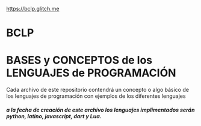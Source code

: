 https://bclp.glitch.me

# BCLP
# BASES y CONCEPTOS de los LENGUAJES de PROGRAMACIÓN 

Cada archivo de este repositorio contendrá un concepto o algo básico de los lenguajes de programación con ejemplos de los diferentes lenguajes 

##### a la fecha de creación de este archivo los lenguajes implimentados serán python, latino, javascript, dart y Lua. 
